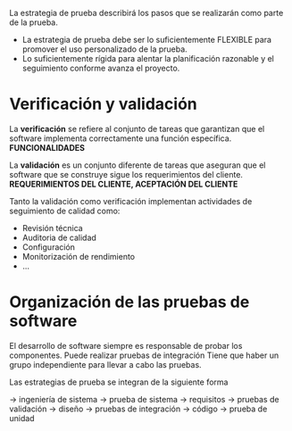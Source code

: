 La estrategia de prueba describirá los pasos que se realizarán como parte de la prueba.

- La estrategia de prueba debe ser lo suficientemente FLEXIBLE para promover el uso personalizado de la prueba.
- Lo suficientemente rígida para alentar la planificación razonable y el seguimiento conforme avanza el proyecto.

# Verificación y validación

La **verificación** se refiere al conjunto de tareas que garantizan que el software implementa correctamente una función específica. **FUNCIONALIDADES**

La **validación** es un conjunto diferente de tareas que aseguran que el software que se construye sigue los requerimientos del cliente. **REQUERIMIENTOS DEL CLIENTE, ACEPTACIÓN DEL CLIENTE**

Tanto la validación como verificación implementan actividades de seguimiento de calidad como: 
- Revisión técnica
- Auditoria de calidad
- Configuración
- Monitorización de rendimiento
- ...

# Organización de las pruebas de software

El desarrollo de software siempre es responsable de probar los componentes. Puede realizar pruebas de integración
Tiene que haber un grupo independiente para llevar a cabo las pruebas.


Las estrategias de prueba se integran de la siguiente forma

-> ingeniería de sistema -> prueba de sistema
	-> requisitos -> pruebas de validación
		-> diseño -> pruebas de integración
			-> código -> prueba de unidad

